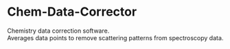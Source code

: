 # Chem-Data-Corrector
Chemistry data correction software.  
Averages data points to remove scattering patterns from spectroscopy data.
